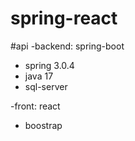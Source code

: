 # spring-react
#api 
-backend: spring-boot
+ spring 3.0.4
+ java 17
+ sql-server
 
-front: react 
+  boostrap 
